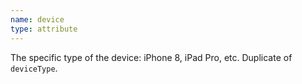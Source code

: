 ```yaml
---
name: device
type: attribute
---
```


The specific type of the device: iPhone 8, iPad Pro, etc. Duplicate of `deviceType`.
